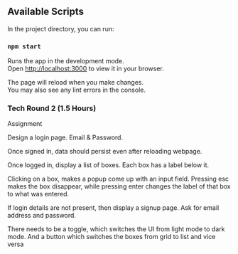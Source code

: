 ## Available Scripts

In the project directory, you can run:

### `npm start`

Runs the app in the development mode.\
Open [http://localhost:3000](http://localhost:3000) to view it in your browser.

The page will reload when you make changes.\
You may also see any lint errors in the console.

### Tech Round 2 (1.5 Hours)

Assignment

Design a login page. 
Email & Password.

Once signed in, data should persist even after reloading webpage.

Once logged in, display a list of boxes. Each box has a label below it.

Clicking on a box, makes a popup come up with an input field. Pressing esc makes the box disappear, while pressing enter changes the label of that box to what was entered. 

If login details are not present, then display a signup page. Ask for email address and password.

There needs to be a toggle, which switches the UI from light mode to dark mode.
And a button which switches the boxes from grid to list and vice versa